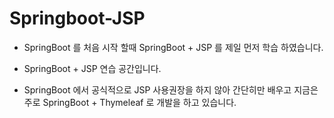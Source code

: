 # Springboot-JSP

- SpringBoot 를 처음 시작 할때 SpringBoot + JSP 를  제일 먼저 학습 하였습니다.

- SpringBoot + JSP 연습 공간입니다.

- SpringBoot 에서 공식적으로 JSP 사용권장을 하지 않아 간단히만 배우고 지금은 주로 SpringBoot + Thymeleaf 로 개발을 하고 있습니다.


